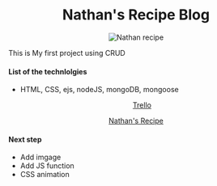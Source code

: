 <h1 align="center">Nathan's Recipe Blog</h1>

<p align="center"><img src="https://i.imgur.com/2zrP3Za.png" alt="Nathan recipe"></p>

This is My first project using CRUD

#### List of the technlolgies

- HTML, CSS, ejs, nodeJS, mongoDB, mongoose
  <a href="https://trello.com/b/8sK8WgjV/project-2-planning"><p align="center">Trello</p></a>

<a href="https://nathan-recipe.herokuapp.com/"><p align="center">Nathan's Recipe</p></a>

#### Next step

- Add imgage
- Add JS function
- CSS animation

